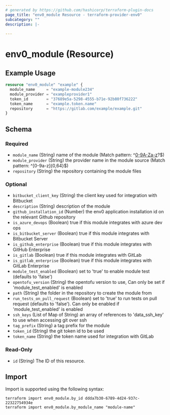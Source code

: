 ```yaml
---
# generated by https://github.com/hashicorp/terraform-plugin-docs
page_title: "env0_module Resource - terraform-provider-env0"
subcategory: ""
description: |-
  
---
```


# env0_module (Resource)



## Example Usage

```terraform
resource "env0_module" "example" {
  module_name     = "example-module234"
  module_provider = "exampleprovider1"
  token_id        = "37689e5a-5298-4555-b71e-92b80f736222"
  token_name      = "example.token.name"
  repository      = "https://gitlab.com/example/example.git"
}
```

<!-- schema generated by tfplugindocs -->
## Schema

### Required

- `module_name` (String) name of the module (Match pattern: ^[0-9A-Za-z](?:[0-9A-Za-z-_]{0,62}[0-9A-Za-z])?$)
- `module_provider` (String) the provider name in the module source (Match pattern: ^[0-9a-z]{0,64}$)
- `repository` (String) the repository containing the module files

### Optional

- `bitbucket_client_key` (String) the client key used for integration with Bitbucket
- `description` (String) description of the module
- `github_installation_id` (Number) the env0 application installation id on the relevant Github repository
- `is_azure_devops` (Boolean) true if this module integrates with azure dev ops
- `is_bitbucket_server` (Boolean) true if this module integrates with Bitbucket Server
- `is_github_enterprise` (Boolean) true if this module integrates with GitHub Enterprise
- `is_gitlab` (Boolean) true if this module integrates with GitLab
- `is_gitlab_enterprise` (Boolean) true if this module integrates with GitLab Enterprise
- `module_test_enabled` (Boolean) set to 'true' to enable module test (defaults to 'false')
- `opentofu_version` (String) the opentofu version to use, Can only be set if 'module_test_enabled' is enabled
- `path` (String) the folder in the repository to create the module from
- `run_tests_on_pull_request` (Boolean) set to 'true' to run tests on pull request (defaults to 'false'). Can only be enabled if 'module_test_enabled' is enabled
- `ssh_keys` (List of Map of String) an array of references to 'data_ssh_key' to use when accessing git over ssh
- `tag_prefix` (String) a tag prefix for the module
- `token_id` (String) the git token id to be used
- `token_name` (String) the token name used for integration with GitLab

### Read-Only

- `id` (String) The ID of this resource.

## Import

Import is supported using the following syntax:

```shell
terraform import env0_module.by_id ddda7b30-6789-4d24-937c-22322754934e
terraform import env0_module.by_module_name "module-name"
```
